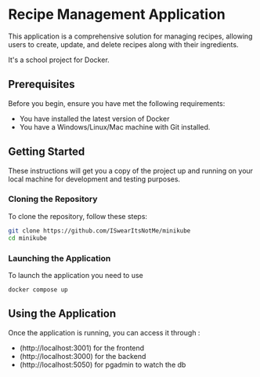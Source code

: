 # Recipe Management Application

This application is a comprehensive solution for managing recipes, allowing users to create, update, and delete recipes along with their ingredients.

It's a school project for Docker.

## Prerequisites

Before you begin, ensure you have met the following requirements:
* You have installed the latest version of Docker
* You have a Windows/Linux/Mac machine with Git installed.

## Getting Started

These instructions will get you a copy of the project up and running on your local machine for development and testing purposes.

### Cloning the Repository

To clone the repository, follow these steps:

```bash
git clone https://github.com/ISwearItsNotMe/minikube
cd minikube
```

### Launching the Application

To launch the application you need to use
```
docker compose up
```

## Using the Application

Once the application is running, you can access it through :
- (http://localhost:3001) for the frontend
- (http://localhost:3000) for the backend
- (http://localhost:5050) for pgadmin to watch the db